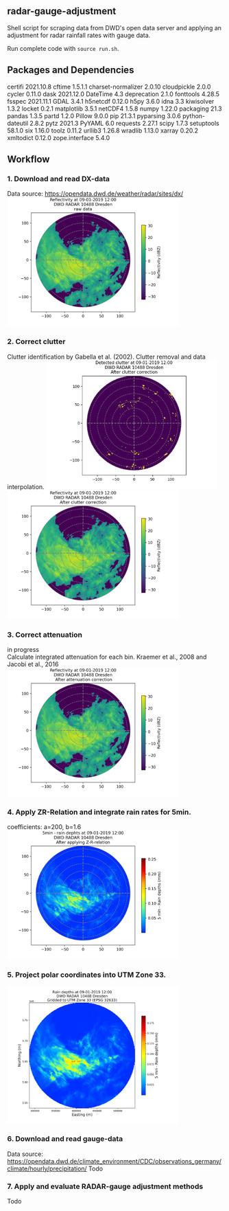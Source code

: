 ## radar-gauge-adjustment
Shell script for scraping data from DWD's open data server and applying an adjustment for radar rainfall rates with gauge data. 

Run complete code with ```source run.sh```.

## Packages and Dependencies
certifi            2021.10.8
cftime             1.5.1.1
charset-normalizer 2.0.10
cloudpickle        2.0.0
cycler             0.11.0
dask               2021.12.0
DateTime           4.3
deprecation        2.1.0
fonttools          4.28.5
fsspec             2021.11.1
GDAL               3.4.1
h5netcdf           0.12.0
h5py               3.6.0
idna               3.3
kiwisolver         1.3.2
locket             0.2.1
matplotlib         3.5.1
netCDF4            1.5.8
numpy              1.22.0
packaging          21.3
pandas             1.3.5
partd              1.2.0
Pillow             9.0.0
pip                21.3.1
pyparsing          3.0.6
python-dateutil    2.8.2
pytz               2021.3
PyYAML             6.0
requests           2.27.1
scipy              1.7.3
setuptools         58.1.0
six                1.16.0
toolz              0.11.2
urllib3            1.26.8
wradlib            1.13.0
xarray             0.20.2
xmltodict          0.12.0
zope.interface     5.4.0

## Workflow
### 1. Download and read DX-data 
Data source: https://opendata.dwd.de/weather/radar/sites/dx/   
<img src="images/radar_dx _drs_1901091200_raw.png" alt="radar_dx _drs_1901091200_raw" width="400"/>

### 2. Correct clutter
Clutter identification by Gabella et al. (2002). Clutter removal and data interpolation.
<img src="images/radar_dx _drs_1901091200_cluttermap.png" alt="radar_dx _drs_1901091200_raw" width="400"/><img src="images/radar_dx _drs_1901091200_noclutter.png" alt="radar_dx _drs_1901091200_raw" width="400"/>

### 3. Correct attenuation
in progress   
Calculate integrated attenuation for each bin. Kraemer et al., 2008 and Jacobi et al., 2016
<img src="images/radar_dx _drs_1901091200_attcorr.png" alt="radar_dx _drs_1901091200_attcorr" width="400"/>

### 4. Apply ZR-Relation and integrate rain rates for 5min.
coefficients: a=200, b=1.6   
<img src="images/radar_dx _drs_1901091200_raindepths.png" alt="radar_dx _drs_1901091200_raindepths" width="400"/>

### 5. Project polar coordinates into UTM Zone 33. 
<img src="images/radar_dx _drs_1901091200_grid_1km.png" alt="radar_dx _drs_1901091200_grid_1km" width="400"/>

### 6. Download and read gauge-data 
Data source: https://opendata.dwd.de/climate_environment/CDC/observations_germany/climate/hourly/precipitation/
Todo

### 7. Apply and evaluate RADAR-gauge adjustment methods
Todo
